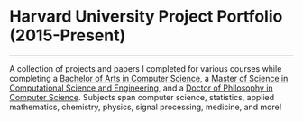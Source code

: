 # Harvard University Project Portfolio (2015-Present)
---
A collection of projects and papers I completed for various courses while completing a [Bachelor of Arts in Computer Science](https://www.seas.harvard.edu/programs/computer-science/planning-degrees-courses), a [Master of Science in Computational Science and Engineering](https://www.seas.harvard.edu/programs/graduate/applied-computation/master-of-science-in-cse), and a [Doctor of Philosophy in Computer Science](https://www.seas.harvard.edu/computer-science/graduate-program/general-requirements/cs-phd-course-requirements).  Subjects span computer science, statistics, applied mathematics, chemistry, physics, signal processing, medicine, and more!